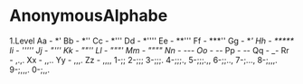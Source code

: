 # AnonymousAlphabe
1.Level
Aa - *' Bb - *'' Cc - *''' Dd - *'''' Ee - **''' Ff - ***'' Gg - ****' Hh - ***** Ii - ''''' Jj - "''' Kk - ""'' Ll - """' Mm - """" Nn - -*-*- Oo - *-*-* Pp - _-_- Qq - _- Rr - ,.,. Xx - ,,.. Yy - ,,,. Zz - ,,,,
1-;; 2-;;; 3-;;;. 4-;;;., 5-;;;.,, 6-;;.., 7-;..., 8-;,,,. 9-;,,,. 0-;,,.
